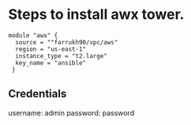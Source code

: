 # Steps to install awx tower. 


```
module "awx" { 
  source = ""farrukh90/vpc/aws" 
  region = "us-east-1"
  instance_type = "t2.large"
  key_name = "ansible"
 }
```


## Credentials
username: admin
password: password
